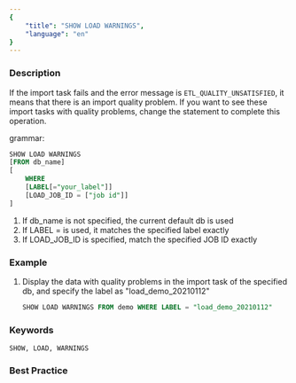 ```yaml
---
{
    "title": "SHOW LOAD WARNINGS",
    "language": "en"
}
---
```


<!--
Licensed to the Apache Software Foundation (ASF) under one
or more contributor license agreements.  See the NOTICE file
distributed with this work for additional information
regarding copyright ownership.  The ASF licenses this file
to you under the Apache License, Version 2.0 (the
"License"); you may not use this file except in compliance
with the License.  You may obtain a copy of the License at

  http://www.apache.org/licenses/LICENSE-2.0

Unless required by applicable law or agreed to in writing,
software distributed under the License is distributed on an
"AS IS" BASIS, WITHOUT WARRANTIES OR CONDITIONS OF ANY
KIND, either express or implied.  See the License for the
specific language governing permissions and limitations
under the License.
-->



### Description

If the import task fails and the error message is `ETL_QUALITY_UNSATISFIED`, it means that there is an import quality problem. If you want to see these import tasks with quality problems, change the statement to complete this operation.

grammar:

```sql
SHOW LOAD WARNINGS
[FROM db_name]
[
    WHERE
    [LABEL[="your_label"]]
    [LOAD_JOB_ID = ["job id"]]
]
```

1) If db_name is not specified, the current default db is used
1) If LABEL = is used, it matches the specified label exactly
1) If LOAD_JOB_ID is specified, match the specified JOB ID exactly

### Example

1. Display the data with quality problems in the import task of the specified db, and specify the label as "load_demo_20210112"

    ```sql
    SHOW LOAD WARNINGS FROM demo WHERE LABEL = "load_demo_20210112"
    ```

### Keywords

    SHOW, LOAD, WARNINGS

### Best Practice


